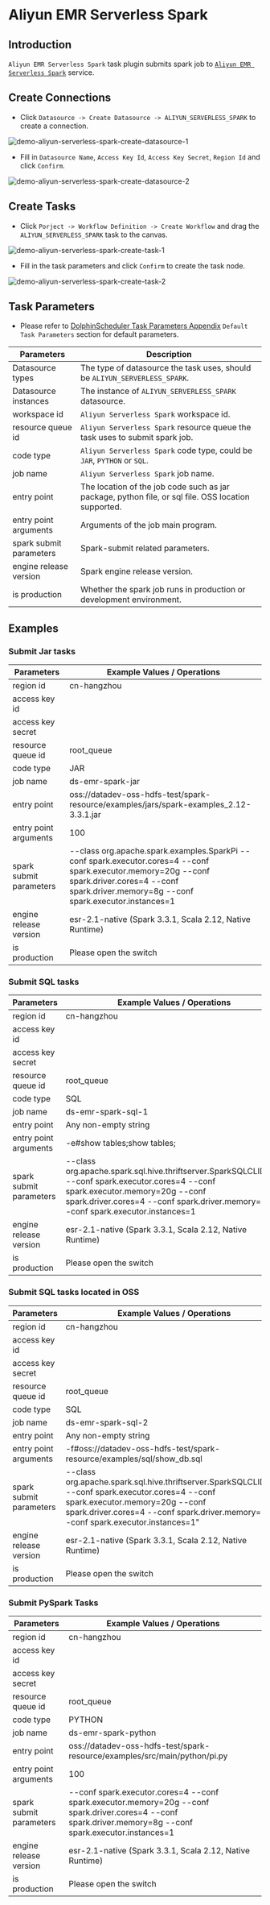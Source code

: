 # Aliyun EMR Serverless Spark

## Introduction

`Aliyun EMR Serverless Spark` task plugin submits spark job to
[`Aliyun EMR Serverless Spark`](https://help.aliyun.com/zh/emr/emr-serverless-spark/product-overview/what-is-emr-serverless-spark) service.

## Create Connections

- Click `Datasource -> Create Datasource -> ALIYUN_SERVERLESS_SPARK` to create a connection.

![demo-aliyun-serverless-spark-create-datasource-1](../../../../img/tasks/demo/aliyun_serverless_spark_1.png)

- Fill in `Datasource Name`, `Access Key Id`, `Access Key Secret`, `Region Id` and click `Confirm`.

![demo-aliyun-serverless-spark-create-datasource-2](../../../../img/tasks/demo/aliyun_serverless_spark_2.png)

## Create Tasks

- Click `Porject -> Workflow Definition -> Create Workflow` and drag the `ALIYUN_SERVERLESS_SPARK` task to the canvas.

![demo-aliyun-serverless-spark-create-task-1](../../../../img/tasks/demo/aliyun_serverless_spark_3.png)

- Fill in the task parameters and click `Confirm` to create the task node.

![demo-aliyun-serverless-spark-create-task-2](../../../../img/tasks/demo/aliyun_serverless_spark_4.png)

## Task Parameters

- Please refer to [DolphinScheduler Task Parameters Appendix](appendix.md) `Default Task Parameters` section for default parameters.

|     **Parameters**      |                                           **Description**                                           |
|-------------------------|-----------------------------------------------------------------------------------------------------|
| Datasource types        | The type of datasource the task uses, should be `ALIYUN_SERVERLESS_SPARK`.                          |
| Datasource instances    | The instance of `ALIYUN_SERVERLESS_SPARK` datasource.                                               |
| workspace id            | `Aliyun Serverless Spark` workspace id.                                                             |
| resource queue id       | `Aliyun Serverless Spark` resource queue the task uses to submit spark job.                         |
| code type               | `Aliyun Serverless Spark` code type, could be `JAR`, `PYTHON` or `SQL`.                             |
| job name                | `Aliyun Serverless Spark` job name.                                                                 |
| entry point             | The location of the job code such as jar package, python file, or sql file. OSS location supported. |
| entry point arguments   | Arguments of the job main program.                                                                  |
| spark submit parameters | Spark-submit related parameters.                                                                    |
| engine release version  | Spark engine release version.                                                                       |
| is production           | Whether the spark job runs in production or development environment.                                |

## Examples

### Submit Jar tasks

|     **Parameters**      |                                                                                   **Example Values / Operations**                                                                                    |
|-------------------------|------------------------------------------------------------------------------------------------------------------------------------------------------------------------------------------------------|
| region id               | cn-hangzhou                                                                                                                                                                                          |
| access key id           | <your-access-key-id>                                                                                                                                                                                 |
| access key secret       | <your-access-key-secret>                                                                                                                                                                             |
| resource queue id       | root_queue                                                                                                                                                                                           |
| code type               | JAR                                                                                                                                                                                                  |
| job name                | ds-emr-spark-jar                                                                                                                                                                                     |
| entry point             | oss://datadev-oss-hdfs-test/spark-resource/examples/jars/spark-examples_2.12-3.3.1.jar                                                                                                               |
| entry point arguments   | 100                                                                                                                                                                                                  |
| spark submit parameters | --class org.apache.spark.examples.SparkPi --conf spark.executor.cores=4 --conf spark.executor.memory=20g --conf spark.driver.cores=4 --conf spark.driver.memory=8g --conf spark.executor.instances=1 |
| engine release version  | esr-2.1-native (Spark 3.3.1, Scala 2.12, Native Runtime)                                                                                                                                             |
| is production           | Please open the switch                                                                                                                                                                               |

### Submit SQL tasks

|     **Parameters**      |                                                                                               **Example Values / Operations**                                                                                               |
|-------------------------|-----------------------------------------------------------------------------------------------------------------------------------------------------------------------------------------------------------------------------|
| region id               | cn-hangzhou                                                                                                                                                                                                                 |
| access key id           | <your-access-key-id>                                                                                                                                                                                                        |
| access key secret       | <your-access-key-secret>                                                                                                                                                                                                    |
| resource queue id       | root_queue                                                                                                                                                                                                                  |
| code type               | SQL                                                                                                                                                                                                                         |
| job name                | ds-emr-spark-sql-1                                                                                                                                                                                                          |
| entry point             | Any non-empty string                                                                                                                                                                                                        |
| entry point arguments   | -e#show tables;show tables;                                                                                                                                                                                                 |
| spark submit parameters | --class org.apache.spark.sql.hive.thriftserver.SparkSQLCLIDriver --conf spark.executor.cores=4 --conf spark.executor.memory=20g --conf spark.driver.cores=4 --conf spark.driver.memory=8g --conf spark.executor.instances=1 |
| engine release version  | esr-2.1-native (Spark 3.3.1, Scala 2.12, Native Runtime)                                                                                                                                                                    |
| is production           | Please open the switch                                                                                                                                                                                                      |

### Submit SQL tasks located in OSS

|     **Parameters**      |                                                                                               **Example Values / Operations**                                                                                                |
|-------------------------|------------------------------------------------------------------------------------------------------------------------------------------------------------------------------------------------------------------------------|
| region id               | cn-hangzhou                                                                                                                                                                                                                  |
| access key id           | <your-access-key-id>                                                                                                                                                                                                         |
| access key secret       | <your-access-key-secret>                                                                                                                                                                                                     |
| resource queue id       | root_queue                                                                                                                                                                                                                   |
| code type               | SQL                                                                                                                                                                                                                          |
| job name                | ds-emr-spark-sql-2                                                                                                                                                                                                           |
| entry point             | Any non-empty string                                                                                                                                                                                                         |
| entry point arguments   | -f#oss://datadev-oss-hdfs-test/spark-resource/examples/sql/show_db.sql                                                                                                                                                       |
| spark submit parameters | --class org.apache.spark.sql.hive.thriftserver.SparkSQLCLIDriver --conf spark.executor.cores=4 --conf spark.executor.memory=20g --conf spark.driver.cores=4 --conf spark.driver.memory=8g --conf spark.executor.instances=1" |
| engine release version  | esr-2.1-native (Spark 3.3.1, Scala 2.12, Native Runtime)                                                                                                                                                                     |
| is production           | Please open the switch                                                                                                                                                                                                       |

### Submit PySpark Tasks

|     **Parameters**      |                                                              **Example Values / Operations**                                                               |
|-------------------------|------------------------------------------------------------------------------------------------------------------------------------------------------------|
| region id               | cn-hangzhou                                                                                                                                                |
| access key id           | <your-access-key-id>                                                                                                                                       |
| access key secret       | <your-access-key-secret>                                                                                                                                   |
| resource queue id       | root_queue                                                                                                                                                 |
| code type               | PYTHON                                                                                                                                                     |
| job name                | ds-emr-spark-python                                                                                                                                        |
| entry point             | oss://datadev-oss-hdfs-test/spark-resource/examples/src/main/python/pi.py                                                                                  |
| entry point arguments   | 100                                                                                                                                                        |
| spark submit parameters | --conf spark.executor.cores=4 --conf spark.executor.memory=20g --conf spark.driver.cores=4 --conf spark.driver.memory=8g --conf spark.executor.instances=1 |
| engine release version  | esr-2.1-native (Spark 3.3.1, Scala 2.12, Native Runtime)                                                                                                   |
| is production           | Please open the switch                                                                                                                                     |


